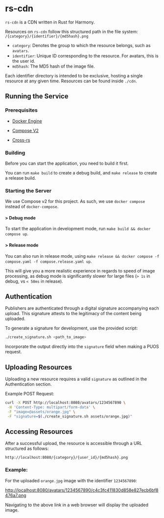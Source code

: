 # rs-cdn

`rs-cdn` is a CDN written in Rust for Harmony.

Resources on `rs-cdn` follow this structured path in the file system:
`/{category}/{identifier}/{md5hash}.png`

-   `category`: Denotes the group to which the resource belongs, such as `avatars`.
-   `identifier`: Unique ID corresponding to the resource. For avatars, this is the user id.
-   `md5hash`: The MD5 hash of the image file.

Each identifier directory is intended to be exclusive, hosting a single resource at any given time.
Resources can be found inside `./cdn`.

## Running the Service

### Prerequisites

 - [Docker Engine](https://docs.docker.com/engine/install/)

 - [Compose V2](https://docs.docker.com/compose/install/linux/)

 - [Cross-rs](https://github.com/cross-rs/cross#installation)

### Building

Before you can start the application, you need to build it first.

You can run `make build` to create a debug build, and `make release` to create a release build.

### Starting the Server

We use Compose v2 for this project. As such, we use `docker compose` instead of `docker-compose`.

#### > Debug mode

To start the application in development mode, run `make build && docker compose up`.

#### > Release mode

You can also run in release mode, using `make release && docker compose -f compose.yaml -f compose.release.yaml up`.

This will give you a more realistic experience in regards to speed of image processing, as debug mode
is significantly slower for large files (`> 1s` in debug, vs `< 50ms` in release).

## Authentication

Publishers are authenticated through a digital signature accompanying each upload. This signature
attests to the legitimacy of the content being uploaded.

To generate a signature for development, use the provided script:

```bash
./create_signature.sh <path_to_image>
```

Incorporate the output directly into the `signature` field when making a PUOS request.

## Uploading Resources

Uploading a new resource requires a valid `signature` as outlined in the Authentication section.

Example POST Request:

```bash
curl -X POST http://localhost:8080/avatars/1234567890 \
 -H 'Content-Type: multipart/form-data' \
 -F "image=@assets/orange.jpg" \
 -F "signature=$(./create_signature.sh assets/orange.jpg)"
```

## Accessing Resources

After a successful upload, the resource is accessible through a URL structured as follows:

```
http://localhost:8080/{category}/{user_id}/{md5hash}.png
```

### Example:

For the uploaded `orange.jpg` image with the identifier `1234567890`:

[http://localhost:8080/avatars/1234567890/c4c3fc411830d858e827ecb6bf8476a7.png](http://localhost:8080/avatars/1234567890/c4c3fc411830d858e827ecb6bf8476a7.png)

Navigating to the above link in a web browser will display the uploaded image.
